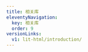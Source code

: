 ```yaml
---
title: 相关库
eleventyNavigation:
  key: 相关库
  order: 9
versionLinks:
  v1: lit-html/introduction/
---
```


<!-- This file exists only to create a section heading.
     Its output is deleted by the Eleventy build process. -->
